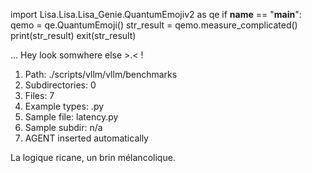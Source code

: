 
import Lisa.Lisa.Lisa_Genie.QuantumEmojiv2 as qe
if __name__ == "__main__":
  qemo = qe.QuantumEmoji()
  str_result = qemo.measure_complicated()
  print(str_result)
  exit(str_result)

... Hey look somwhere else >.< !

1. Path: ./scripts/vllm/vllm/benchmarks
2. Subdirectories: 0
3. Files: 7
4. Example types: .py
5. Sample file: latency.py
6. Sample subdir: n/a
7. AGENT inserted automatically

La logique ricane, un brin mélancolique.
